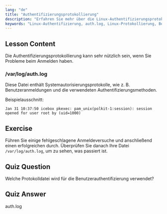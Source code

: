 ```yaml
---
lang: "de"
title: "Authentifizierungsprotokollierung"
description: "Erfahren Sie mehr über die Linux-Authentifizierungsprotokollierung mit /var/log/auth.log. Verstehen Sie Benutzeranmeldungen und beheben Sie Zugriffsprobleme mit diesem wichtigen Leitfaden."
keywords: "Linux-Authentifizierung, auth.log, Linux-Protokollierung, Benutzeranmeldung, Linux-Sicherheit, Anfänger, Tutorial, Leitfaden"
---
```


## Lesson Content

Die Authentifizierungsprotokollierung kann sehr nützlich sein, wenn Sie Probleme beim Anmelden haben.

### /var/log/auth.log

Diese Datei enthält Systemautorisierungsprotokolle, wie z. B. Benutzeranmeldungen und die verwendeten Authentifizierungsmethoden.

Beispielausschnitt:

```plaintext
Jan 31 10:37:50 icebox pkexec: pam_unix(polkit-1:session): session opened for user root by (uid=1000)
```

## Exercise

Führen Sie einige fehlgeschlagene Anmeldeversuche und anschließend einen erfolgreichen durch. Überprüfen Sie danach Ihre Datei `/var/log/auth.log`, um zu sehen, was passiert ist.

## Quiz Question

Welche Protokolldatei wird für die Benutzerauthentifizierung verwendet?

## Quiz Answer

auth.log
